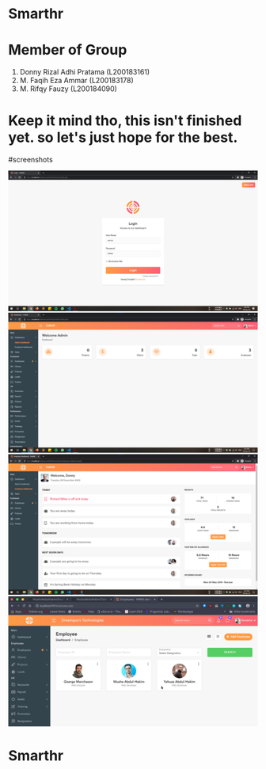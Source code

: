 # Smarthr

# Member of Group

1.  Donny Rizal Adhi Pratama (L200183161)
2.  M. Faqih Eza Ammar (L200183178)
3.  M. Rifqy Fauzy (L200184090)

# Keep it mind tho, this isn't finished yet. so let's just hope for the best.

#screenshots

![ScreenShot](screenshots/login.png?raw=true "Login page")
![Dashboard](screenshots/dashboard.png?raw=true "Dashbaord page")
![Dashboard](screenshots/clients.png?raw=true "Clients page")
![Dashboard](screenshots/employees.png?raw=true "employees page")

# Smarthr
